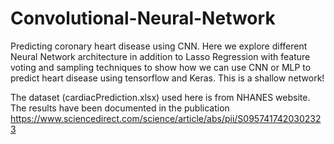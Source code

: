 # Convolutional-Neural-Network
Predicting coronary heart disease using CNN. Here we explore different Neural Network architecture in addition to Lasso Regression with feature voting and sampling techniques to show how we can use CNN or MLP to predict heart disease using tensorflow and Keras. This is a shallow network!

The dataset (cardiacPrediction.xlsx) used here is from NHANES website. The results have been documented in the publication https://www.sciencedirect.com/science/article/abs/pii/S0957417420302323
